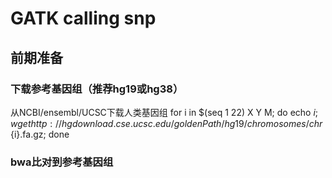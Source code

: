 # GATK calling snp
## 前期准备
### 下载参考基因组（推荐hg19或hg38）
从NCBI/ensembl/UCSC下载人类基因组
for i in $(seq 1 22) X Y M;
do echo $i;
wget http://hgdownload.cse.ucsc.edu/goldenPath/hg19/chromosomes/chr${i}.fa.gz;
done
### bwa比对到参考基因组
